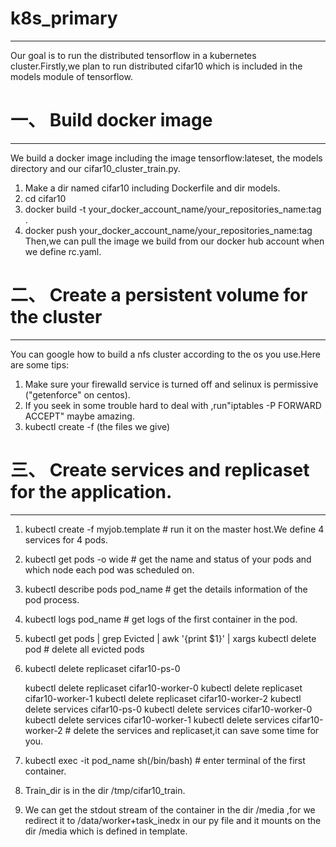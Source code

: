 # k8s_primary
---
Our goal is to run the distributed tensorflow in a kubernetes cluster.Firstly,we plan to run distributed cifar10 which is included in the models module of tensorflow.

# 一、 Build docker image
---
We build a docker image including the image tensorflow:lateset, the models directory and our cifar10_cluster_train.py.
1. Make a dir named cifar10 including Dockerfile and dir models. 
2. cd cifar10
3. docker build -t your_docker_account_name/your_repositories_name:tag  .
4. docker push your_docker_account_name/your_repositories_name:tag
Then,we can pull the image we build from our docker hub account when we define rc.yaml.

# 二、 Create a persistent volume for the cluster
---
You can google how to build a nfs cluster according to the os you use.Here are some tips:
1. Make sure your firewalld service is turned off and selinux is permissive ("getenforce" on centos).
2. If you seek in some trouble hard to deal with ,run"iptables -P FORWARD ACCEPT" maybe amazing.
3. kubectl create -f (the files we give)

# 三、 Create services and replicaset for the application.
---
1. kubectl create -f myjob.template      # run it on the master host.We define 4 services for 4 pods.
2. kubectl get pods -o wide     # get the name and status of your pods and which node each pod was scheduled on.
3. kubectl describe pods pod_name     # get the details information of the pod process.
4. kubectl logs pod_name    # get logs of the first container in the pod.
5. kubectl get pods | grep Evicted | awk '{print $1}' | xargs kubectl delete pod    # delete all evicted pods
6. kubectl delete replicaset cifar10-ps-0

   kubectl delete replicaset cifar10-worker-0
   kubectl delete replicaset cifar10-worker-1
   kubectl delete replicaset cifar10-worker-2
   kubectl delete services cifar10-ps-0
   kubectl delete services cifar10-worker-0
   kubectl delete services cifar10-worker-1
   kubectl delete services cifar10-worker-2     # delete the services and replicaset,it can save some time for you.
7. kubectl exec -it pod_name sh(/bin/bash)      # enter terminal of the first container.
8. Train_dir is in the dir /tmp/cifar10_train.
9. We can get the stdout stream of the container in the dir /media ,for we redirect it to /data/worker+task_inedx  in our py file and it mounts on the dir /media which is defined in template. 
